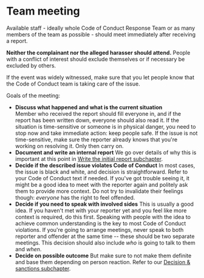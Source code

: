 # Team meeting

Available staff - ideally whole Code of Conduct Response Team or as many members
of the team as possible - should meet immediately after receiving a report.

**Neither the complainant nor the alleged harasser should attend.**
People with a conflict of interest should exclude themselves or if necessary be excluded by others.

If the event was widely witnessed, make sure that you let people know that the Code of Conduct team is taking care of the issue.

Goals of the meeting:

- **Discuss what happened and what is the current situation**  
	Member who received the report should fill everyone in, and if the report
	has been written down, everyone should also read it. If the situation is
	time-sensitive or someone is in physical danger, you need to stop now and take
	immediate action: keep people safe. If the issue is not time-sensitive, make sure
	the reporter already knows that you're working on resolving it. Only then carry
	on.
- **Document and write an internal report**
	We go over details of why this is important at this point in [Write the initial report subchapter](response/intial_writeup.md).
- **Decide if the described issue violates Code of Conduct**
	In most cases, the issue is black and white, and decision is straightforward.
	Refer to your Code of Conduct text if needed. If you've got trouble seeing it,
	it might be a good idea to meet with the reporter again and politely ask them
	to provide more context. Do not try to invalidate their feelings though:
	*everyone* has the right to feel offended.
- **Decide if you need to speak with involved sides**
	This is usually a good idea. If you haven't met with your reporter yet and you
	feel like more context is required, do this first. Speaking with people with the
	idea to achieve common understanding is the key to most Code of Conduct violations.
	If you're going to arrange meetings, never speak to both reporter and offender
	at the same time -- these should be two separate meetings. This decision should
	also include *who* is going to talk to them and *when*.
- **Decide on possible outcome**
	But make sure to not make them definite and base them depending on person reaction.
	Refer to our [Decision & sanctions subchapter](response/decision.md).
